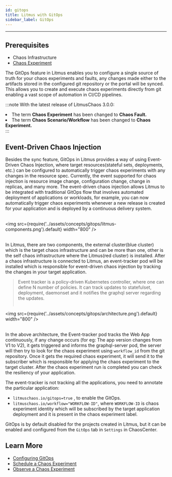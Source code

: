 ```yaml
---
id: gitops
title: Litmus with GitOps
sidebar_label: GitOps
---
```


---

## Prerequisites

- Chaos Infrastructure
- [Chaos Experiment](chaos-workflow.md)

The GitOps feature in Litmus enables you to configure a single source of truth for your chaos experiments and faults, any changes made either to the artifacts stored in the configured git repository or the portal will be synced. This allows you to create and execute chaos experiments directly from git enabling a vast scope of automation in CI/CD pipelines.

:::note
With the latest release of LitmusChaos 3.0.0:

<li>The term <b>Chaos Experiment</b> has been changed to <b>Chaos Fault.</b> </li>
<li>The term <b>Chaos Scenario/Workflow</b> has been changed to <b>Chaos Experiment.</b></li>
:::

## Event-Driven Chaos Injection

Besides the sync feature, GitOps in Litmus provides a way of using Event-Driven Chaos Injection, where target resources(stateful sets, deployments, etc.) can be configured to automatically trigger chaos experiments with any changes in the resource spec. Currently, the event supported for chaos injection is resource image change, configuration change, change in replicas, and many more.
The event-driven chaos injection allows Litmus to be integrated with traditional GitOps flow that involves automated deployment of applications or workloads, for example, you can now automatically trigger chaos experiments whenever a new release is created for your application and is deployed by a continuous delivery system.<br/><br/>

<img src={require('../assets/concepts/gitops/litmus-components.png').default} width="800" /><br/><br/>

In Litmus, there are two components, the external cluster(blue cluster) which is the target chaos infrastructure and can be more than one, other is the self chaos infrastructure where the Litmus(red cluster) is installed. After a chaos infrastructure is connected to Litmus, an event-tracker pod will be installed which is responsible for event-driven chaos injection by tracking the changes in your target application.

> Event tracker is a policy-driven Kubernetes controller, where one can define N number of policies. It can track updates to statefulset, deployment, daemonset and it notifies the graphql server regarding the updates.<br/><br/>

<img src={require('../assets/concepts/gitops/architecture.png').default} width="800" /><br/><br/>

In the above architecture, the Event-tracker pod tracks the Web App continuously, if any change occurs (for eg: The app version changes from V1 to V2), it gets triggered and informs the graphql-server pod, the server will then try to look for the chaos experiment using `workflow_id` from the git repository. Once it gets the required chaos experiment, it will send it to the subscriber which is responsible for applying the chaos experiment to the target cluster. After the chaos experiment run is completed you can check the resiliency of your application.

The event-tracker is not tracking all the applications, you need to annotate the particular application:

- `litmuschaos.io/gitops=true` , to enable the GitOps.
- `litmuschaos.io/workflow="WORKFLOW-ID"`, where `WORKFLOW-ID` is chaos experiment identity which will be subscribed by the target application deployment and it is present in the chaos experiment label.

GitOps is by default disabled for the projects created in Litmus, but it can be enabled and configured from the `GitOps` tab in `Settings` in ChaosCenter.

## Learn More

- [Configuring GitOps](../user-guides/gitops-configuration.md)
- [Schedule a Chaos Experiment](../user-guides/schedule-experiment.md)
- [Observe a Chaos Experiment](../user-guides/observe-experiment.md)
